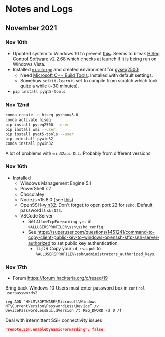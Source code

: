 # Notes and Logs

## November 2021

### Nov 10th

- Updated system to Windows 10 to prevent [this](https://www.fbi.gov/scams-and-safety/common-scams-and-crimes/ransomware). Seems to break [HiSeq Control Software](https://support.illumina.com/sequencing/sequencing_instruments/hiseq_2500/downloads.html) v2.2.68 which checks at launch if it is being run on Windows Vista.
- Installed [`miniforge`](https://github.com/conda-forge/miniforge/releases/tag/4.10.3-7) and created environment for [pyseq2500](https://github.com/nygctech/PySeq2500)
  - Need [Microsoft C++ Build Tools](https://visualstudio.microsoft.com/visual-cpp-build-tools/). Installed with default settings.
  - Somehow `scikit-learn` is set to compile from scratch which took quite a while (~30 minutes).
- `pip install pyqt5-tools`

### Nov 12nd

```sh
conda create -n hiseq python=3.8
conda activate hiseq
pip install pyseq2500 --user
pip install wmi --user
pip install pyqt5-tools --user
pip uninstall pywin32
conda install pywin32
```

A lot of problems with `win32api DLL`. Probably from different versions

### Nov 16th
- Installed
  - Windows Management Engine 5.1
  - PowerShell 7.2
  - Chocolatey
  - Node.js v15.8.0 (see [this](https://stackoverflow.com/questions/62212754/nodejs-for-windows-7))
  - OpenSSH-[win32](https://github.com/PowerShell/Win32-OpenSSH/releases). Don't forget to open port 22 for `sshd`. Default password is `sbs123`.
  - VSCode Server
    - Set `AllowTcpForwarding yes` in `%ALLUSERSPROFILE%\ssh\sshd_config`.
    - See https://superuser.com/questions/1451241/command-to-copy-client-public-key-to-windows-openssh-sftp-ssh-server-authorized to set public key authentication.
      - TL;DR Copy your `id_rsa.pub` to `%ALLUSERSPROFILE%\ssh\administrators_authorized_keys`.


### Nov 17th
- Forum https://forum.hackteria.org/c/reseq/19

Bring back Windows 10 Users must enter password box in `control userpasswords2`

```
reg ADD “HKLM\SOFTWARE\Microsoft\Windows NT\CurrentVersion\PasswordLess\Device” /v DevicePasswordLessBuildVersion /t REG_DWORD /d 0 /f
```

Deal with intermittent SSH connectivity issues
```json
"remote.SSH.enableDynamicForwarding": false
```
